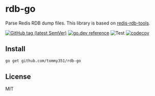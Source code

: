 # rdb-go

Parse Redis RDB dump files. This library is based on [redis-rdb-tools](https://github.com/sripathikrishnan/redis-rdb-tools).

[![GitHub tag (latest SemVer)](https://img.shields.io/github/v/tag/tommy351/rdb-go)](https://github.com/tommy351/rdb-go/releases) [![go.dev reference](https://img.shields.io/badge/go.dev-reference-007d9c?logo=go&logoColor=white)](https://pkg.go.dev/github.com/tommy351/rdb-go) ![Test](https://github.com/tommy351/rdb-go/workflows/Test/badge.svg) [![codecov](https://codecov.io/gh/tommy351/rdb-go/branch/master/graph/badge.svg)](https://codecov.io/gh/tommy351/rdb-go)

## Install

```sh
go get github.com/tommy351/rdb-go
```

## License

MIT
